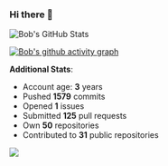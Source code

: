 ### Hi there 👋

![Bob's GitHub Stats](https://github-readme-stats.vercel.app/api?username=Bobthesoftwaredeveloper&show_icons=true&count_private=true&theme=react&hide=stars,prs,issues,contribs)

[![Bob's github activity graph](https://activity-graph.herokuapp.com/graph?username=BobTheSoftwareDeveloper&theme=react-dark)](https://github.com/ashutosh00710/github-readme-activity-graph)

**Additional Stats**:
- Account age: **3** years
- Pushed **1579** commits
- Opened **1** issues
- Submitted **125** pull requests
- Own **50** repositories
- Contributed to **31** public repositories

![](https://komarev.com/ghpvc/?username=BobTheSoftwareDeveloper)
